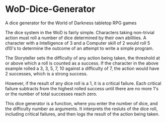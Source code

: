 # WoD-Dice-Generator
A dice generator for the World of Darkness tabletop RPG games 

The dice system in the WoD is fairly simple. Characters taking non-trivial action must roll a number of dice determined by their own abilities. A character with a Intelligence of 3 and a Computer skill of 2 would roll 5 d10's to determine the outcome of an attempt to write a simple program.

The Storyteller sets the difficulty of any action being taken, the threshold at or above which a roll is counted as a success. If the character in the above example rolled a 3, 3, 5, 7, 10 against a difficulty of 7, the action would have 2 successes, which is a strong success.

However, if the result of any dice roll is a 1, it is a critical failure. Each critical failure subtracts from the highest rolled success until there are no more 1's or the number of total successes reach zero.

This dice generator is a function, where you enter the number of dice, and the difficulty number as arguments. It interprets the resluts of the dice roll, including critical failures, and then logs the result of the action being taken.
